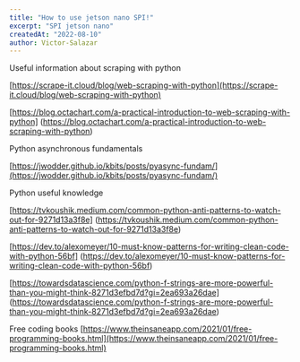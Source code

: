 ```yaml
---
title: "How to use jetson nano SPI!"
excerpt: "SPI jetson nano"
createdAt: "2022-08-10"
author: Victor-Salazar
---
```


Useful information about scraping with python

[https://scrape-it.cloud/blog/web-scraping-with-python](https://scrape-it.cloud/blog/web-scraping-with-python)

[https://blog.octachart.com/a-practical-introduction-to-web-scraping-with-python] (https://blog.octachart.com/a-practical-introduction-to-web-scraping-with-python)

Python asynchronous fundamentals

[https://jwodder.github.io/kbits/posts/pyasync-fundam/](https://jwodder.github.io/kbits/posts/pyasync-fundam/)

Python useful knowledge

[https://tvkoushik.medium.com/common-python-anti-patterns-to-watch-out-for-9271d13a3f8e] (https://tvkoushik.medium.com/common-python-anti-patterns-to-watch-out-for-9271d13a3f8e)

[https://dev.to/alexomeyer/10-must-know-patterns-for-writing-clean-code-with-python-56bf] (https://dev.to/alexomeyer/10-must-know-patterns-for-writing-clean-code-with-python-56bf)

[https://towardsdatascience.com/python-f-strings-are-more-powerful-than-you-might-think-8271d3efbd7d?gi=2ea693a26dae] (https://towardsdatascience.com/python-f-strings-are-more-powerful-than-you-might-think-8271d3efbd7d?gi=2ea693a26dae)

Free coding books
[https://www.theinsaneapp.com/2021/01/free-programming-books.html](https://www.theinsaneapp.com/2021/01/free-programming-books.html)

